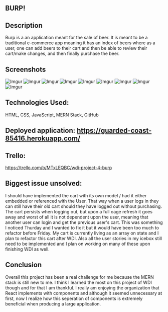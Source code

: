 ## BURP!


## Description
Burp is a an application meant for the sale of beer. It is meant to be a traditional e-commerce app meaning it has an index of beers where as a user, one can add beers to their cart and then be able to review their cart/make changes, and then finally purchase the beer. 

## Screenshots
![Imgur](https://i.imgur.com/6rD4Z1z.png)
![Imgur](https://i.imgur.com/n7yD2M5.png)
![Imgur](https://i.imgur.com/t4DsWrl.png)
![Imgur](https://i.imgur.com/TZJx0mt.png)
![Imgur](https://i.imgur.com/bNMHjL4.png)
![Imgur](https://i.imgur.com/4I2PeDv.png)
![Imgur](https://i.imgur.com/dMBKb34.png)
![Imgur](https://i.imgur.com/lEMucgA.png)
![Imgur](https://i.imgur.com/nPJNB9M.png)


## Technologies Used: 
HTML, CSS, JavaScript, MERN Stack, GitHub


## Deployed application: https://guarded-coast-85416.herokuapp.com/


## Trello:
https://trello.com/b/MTxLEQBC/wdi-project-4-burp

## Biggest issue unsolved: 
I should have implemented the cart with its own model / had it either embedded or referenced with the User. That way when a user logs in they can still have their old cart should they have logged out without purchasing. The cart persists when logging out, but upon a full oage refresh it goes away and worst of all it is not dependent upon the user, meaning that another user can login and get the previous user's cart. This was something I noticed Thurday and I wanted to fix it but it would have been too much to refactor before Friday. My cart is currently living as an array on state and I plan to refactor this cart after WDI. Also all the user stories in my icebox still need to be implemented and I plan on working on many of these upon finishing WDI as well. 



## Conclusion
Overall this project has been a real challenge for me because the MERN stack is still new to me. I think I learned the most on this project of WDI though and for that I am thankful. I really am enjoying the organization that React implements with components and although it seemed unnecessary at first, now I realize how this seperation of components is extremely beneficial when producing a large application.